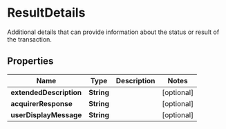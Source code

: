 

# ResultDetails

Additional details that can provide information about the status or result of the transaction.

## Properties

| Name | Type | Description | Notes |
|------------ | ------------- | ------------- | -------------|
|**extendedDescription** | **String** |  |  [optional] |
|**acquirerResponse** | **String** |  |  [optional] |
|**userDisplayMessage** | **String** |  |  [optional] |




